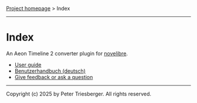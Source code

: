 [Project homepage](https://github.com/peter88213/nv_aeon2) > Index

---

# Index

An Aeon Timeline 2 converter plugin for [novelibre](https://github.com/peter88213/novelibre/).

- [User guide](help) 
- [Benutzerhandbuch (deutsch)](help_de) 
- [Give feedback or ask a question](https://github.com/peter88213/novelibre/discussions)

---

Copyright (c) 2025 by Peter Triesberger. All rights reserved.
